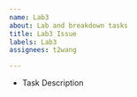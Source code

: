 ```yaml
---
name: Lab3
about: Lab and breakdown tasks
title: Lab3 Issue
labels: Lab3
assignees: t2wang

---
```


* Task Description
